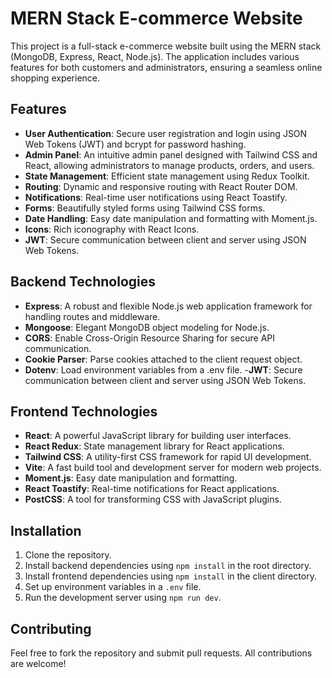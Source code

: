 
# MERN Stack E-commerce Website

This project is a full-stack e-commerce website built using the MERN stack (MongoDB, Express, React, Node.js). The application includes various features for both customers and administrators, ensuring a seamless online shopping experience.

## Features

- **User Authentication**: Secure user registration and login using JSON Web Tokens (JWT) and bcrypt for password hashing.
- **Admin Panel**: An intuitive admin panel designed with Tailwind CSS and React, allowing administrators to manage products, orders, and users.
- **State Management**: Efficient state management using Redux Toolkit.
- **Routing**: Dynamic and responsive routing with React Router DOM.
- **Notifications**: Real-time user notifications using React Toastify.
- **Forms**: Beautifully styled forms using Tailwind CSS forms.
- **Date Handling**: Easy date manipulation and formatting with Moment.js.
- **Icons**: Rich iconography with React Icons.
- **JWT**: Secure communication between client and server using JSON Web Tokens.

## Backend Technologies

- **Express**: A robust and flexible Node.js web application framework for handling routes and middleware.
- **Mongoose**: Elegant MongoDB object modeling for Node.js.
- **CORS**: Enable Cross-Origin Resource Sharing for secure API communication.
- **Cookie Parser**: Parse cookies attached to the client request object.
- **Dotenv**: Load environment variables from a .env file.
-**JWT**: Secure communication between client and server using JSON Web Tokens.

## Frontend Technologies

- **React**: A powerful JavaScript library for building user interfaces.
- **React Redux**: State management library for React applications.
- **Tailwind CSS**: A utility-first CSS framework for rapid UI development.
- **Vite**: A fast build tool and development server for modern web projects.
- **Moment.js**: Easy date manipulation and formatting.
- **React Toastify**: Real-time notifications for React applications.
- **PostCSS**: A tool for transforming CSS with JavaScript plugins.

## Installation

1. Clone the repository.
2. Install backend dependencies using `npm install` in the root directory.
3. Install frontend dependencies using `npm install` in the client directory.
4. Set up environment variables in a `.env` file.
5. Run the development server using `npm run dev`.

## Contributing

Feel free to fork the repository and submit pull requests. All contributions are welcome!
